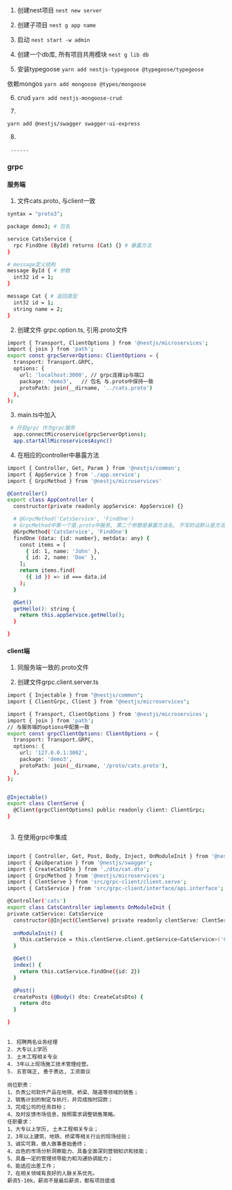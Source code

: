 1. 创建nest项目
` nest new server `
2. 创建子项目
`nest g app name`
3. 启动
`nest start -w admin`

4. 创建一个db库, 所有项目共用模块
`nest g lib db`

5. 安装typegoose
`yarn add nestjs-typegoose @typegoose/typegoose`

 依赖mongos
 `yarn add mongoose @types/mongoose`

6. crud
`yarn add nestjs-mongoose-crud`

7. 
`yarn add @nestjs/swagger swagger-ui-express`

8.
` ......`


### grpc

#### 服务端

1. 文件cats.proto, 与client一致

```sh
syntax = "proto3";

package demo3; # 包名

service CatsService {
  rpc FindOne (ById) returns (Cat) {} # 暴露方法
}

# message定义结构
message ById { # 参数
  int32 id = 1;
}

message Cat { # 返回类型
  int32 id = 1;
  string name = 2;
}
```

2. 创建文件 grpc.option.ts, 引用.proto文件
```sh
import { Transport, ClientOptions } from '@nestjs/microservices';
import { join } from 'path';
export const grpcServerOptions: ClientOptions = {
  transport: Transport.GRPC,
  options: {
    url: 'localhost:3000', // grpc连接ip与端口
    package: 'demo3',   // 包名 与.proto中保持一致
    protoPath: join(__dirname, '../cats.proto')
  },
};

```

3. main.ts中加入
```sh
 # 开启grpc 作为grpc服务
  app.connectMicroservice(grpcServerOptions);
  app.startAllMicroservicesAsync()
```

4. 在相应的controller中暴露方法

```sh
import { Controller, Get, Param } from '@nestjs/common';
import { AppService } from './app.service';
import { GrpcMethod } from '@nestjs/microservices'

@Controller()
export class AppController {
  constructor(private readonly appService: AppService) {}

  # @GrpcMethod('CatsService', 'FindOne') 
  # GrpcMethod中第一个是.proto中服务, 第二个参数是暴露方法名, 不写的话默认是方法的首字母大写
  @GrpcMethod('CatsService', 'FindOne')
  findOne (data: {id: number}, metdata: any) {
    const items = [
      { id: 1, name: 'John' },
      { id: 2, name: 'Doe' },
    ];
    return items.find(
      ({ id }) => id === data.id
    );
  }

  @Get()
  getHello(): string {
    return this.appService.getHello();
  }

}

```

#### client端

1. 同服务端一致的.proto文件

2. 创建文件grpc.client.server.ts
```sh
import { Injectable } from "@nestjs/common";
import { ClientGrpc, Client } from "@nestjs/microservices";

import { Transport, ClientOptions } from '@nestjs/microservices';
import { join } from 'path';
// 与服务端的options中配置一致
export const grpcClientOptions: ClientOptions = {
  transport: Transport.GRPC,
  options: {
    url: '127.0.0.1:3002',
    package: 'demo3',
    protoPath: join(__dirname, '/proto/cats.proto'),
  },
};


@Injectable()
export class ClentServe {
  @Client(grpcClientOptions) public readonly client: ClientGrpc; 
}
 
```

3. 在使用grpc中集成
```sh

import { Controller, Get, Post, Body, Inject, OnModuleInit } from '@nestjs/common';
import { ApiOperation } from '@nestjs/swagger';
import { CreateCatsDto } from './dto/cat.dto';
import { GrpcMethod } from '@nestjs/microservices';
import { ClentServe } from 'src/grpc-client/client.serve';
import { CatsService } from 'src/grpc-client/interface/api.interface';

@Controller('cats')
export class CatsController implements OnModuleInit {
private catService: CatsService
  constructor(@Inject(ClentServe) private readonly clentServe: ClentServe)  {}
  
  onModuleInit() {
    this.catService = this.clentServe.client.getService<CatsService>('CatsService')
  }

  @Get()
  index() {
    return this.catService.findOne({id: 2})
  }

  @Post()
  createPosts (@Body() dto: CreateCatsDto) {
    return dto
  }

}



```




```
1. 招聘两名业务经理
2. 大专以上学历
3. 土木工程相关专业
4. 3年以上现场施工技术管理经营。
5. 五官端正, 善于表达, 工资面议

岗位职责：
1、负责公司软件产品在地铁、桥梁、隧道等领域的销售；
2、销售计划的制定与执行，并完成按时回款；
3、完成公司的任务目标；
4、及时反馈市场信息，按照需求调整销售策略。
任职要求：
1、大专以上学历, 土木工程相关专业；
2、3年以上建筑、地铁、桥梁等相关行业的现场经验；
3、诚实可靠，做人做事善始善终；
4、出色的市场分析洞察能力、具备全面深刻营销知识和技能；
5、具备一定的管理领导能力和沟通协调能力；
6、能适应出差工作；
7、在相关领域有良好的人脉关系优先。
薪资5-10k，薪资不是最后薪资，都有项目提成
```
